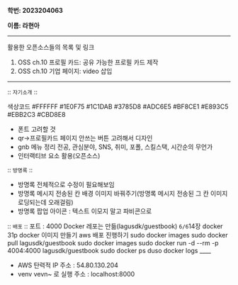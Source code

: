 **학번: 2023204063**

**이름: 라현아**

---

활용한 오픈소스들의 목록 및 링크

1. OSS ch.10 프로필 카드: 공유 가능한 프로필 카드 제작
2. OSS ch.10 기업 페이지: video 삽입

---

:: `자기소개` ::

색상코드
#FFFFFF   #1E0F75   #1C1DAB
#3785D8   #ADC6E5   #BF8CE1
#E893C5   #EBB2C3   #CBD8E8

- 폰트 고려할 것
- qr->프로필카드 페이지 안쓰는 버튼 고려해서 디자인
- gnb 메뉴 정리
    전공, 관심분야, SNS, 취미, 포폴, 스킬스택, 시간순의 무언가
- 인터랙티브 요소 활용(오픈소스)

:: `방명록` ::
- 방명록 전체적으로 수정이 필요해보임
- 방명록 메시지 전송된 칸 배경 이미지 바꿔주기(방명록 메시지 전송된 그 칸 이미지 로딩되는데 오래걸림)
- 방명록 팝업 아이콘 : 텍스트 이모지 말고 파비콘으로

:: `배포` ::
포트 : 4000
Docker 레포는 만듦(lagusdk/guestbook)
    `6/6`14장 docker
        31p docker 이미지 만들기
        aws 배포 진행하기
sudo docker images
sudo docker pull lagusdk/guestbook
sudo docker images
sudo docker run -d --rm  -p 4004:4000 lagusdk/guestbook
sudo docker ps
duso docker logs ____

- AWS 탄력적 IP 주소 : 54.80.130.204
- venv vevn~ 로 실행 주소 : localhost:8000
